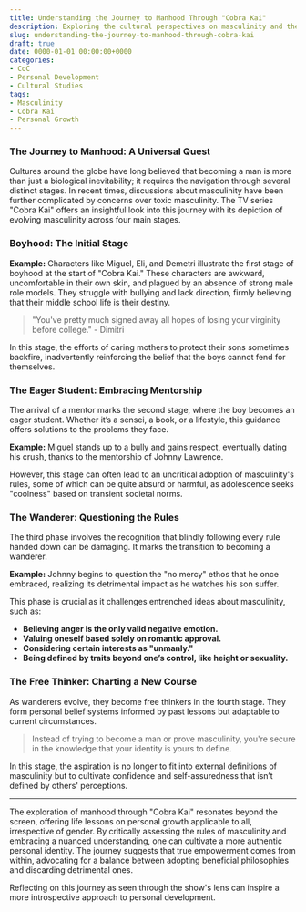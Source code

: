 ```yaml
---
title: Understanding the Journey to Manhood Through "Cobra Kai"
description: Exploring the cultural perspectives on masculinity and the journey from boyhood to becoming a free thinker through the lens of "Cobra Kai."
slug: understanding-the-journey-to-manhood-through-cobra-kai
draft: true
date: 0000-01-01 00:00:00+0000
categories:
- CoC
- Personal Development
- Cultural Studies
tags:
- Masculinity
- Cobra Kai
- Personal Growth
---
```


### The Journey to Manhood: A Universal Quest

Cultures around the globe have long believed that becoming a man is more than just a biological inevitability; it requires the navigation through several distinct stages. In recent times, discussions about masculinity have been further complicated by concerns over toxic masculinity. The TV series "Cobra Kai" offers an insightful look into this journey with its depiction of evolving masculinity across four main stages.

### Boyhood: The Initial Stage

**Example:** Characters like Miguel, Eli, and Demetri illustrate the first stage of boyhood at the start of "Cobra Kai." These characters are awkward, uncomfortable in their own skin, and plagued by an absence of strong male role models. They struggle with bullying and lack direction, firmly believing that their middle school life is their destiny.

> "You've pretty much signed away all hopes of losing your virginity before college." - Dimitri

In this stage, the efforts of caring mothers to protect their sons sometimes backfire, inadvertently reinforcing the belief that the boys cannot fend for themselves.

### The Eager Student: Embracing Mentorship

The arrival of a mentor marks the second stage, where the boy becomes an eager student. Whether it’s a sensei, a book, or a lifestyle, this guidance offers solutions to the problems they face.

**Example:** Miguel stands up to a bully and gains respect, eventually dating his crush, thanks to the mentorship of Johnny Lawrence.

However, this stage can often lead to an uncritical adoption of masculinity's rules, some of which can be quite absurd or harmful, as adolescence seeks "coolness" based on transient societal norms.

### The Wanderer: Questioning the Rules

The third phase involves the recognition that blindly following every rule handed down can be damaging. It marks the transition to becoming a wanderer.

**Example:** Johnny begins to question the "no mercy" ethos that he once embraced, realizing its detrimental impact as he watches his son suffer.

This phase is crucial as it challenges entrenched ideas about masculinity, such as:

- **Believing anger is the only valid negative emotion.**
- **Valuing oneself based solely on romantic approval.**
- **Considering certain interests as "unmanly."**
- **Being defined by traits beyond one’s control, like height or sexuality.**

### The Free Thinker: Charting a New Course

As wanderers evolve, they become free thinkers in the fourth stage. They form personal belief systems informed by past lessons but adaptable to current circumstances.

> Instead of trying to become a man or prove masculinity, you're secure in the knowledge that your identity is yours to define.

In this stage, the aspiration is no longer to fit into external definitions of masculinity but to cultivate confidence and self-assuredness that isn’t defined by others' perceptions.

---

The exploration of manhood through "Cobra Kai" resonates beyond the screen, offering life lessons on personal growth applicable to all, irrespective of gender. By critically assessing the rules of masculinity and embracing a nuanced understanding, one can cultivate a more authentic personal identity. The journey suggests that true empowerment comes from within, advocating for a balance between adopting beneficial philosophies and discarding detrimental ones.

Reflecting on this journey as seen through the show's lens can inspire a more introspective approach to personal development.
